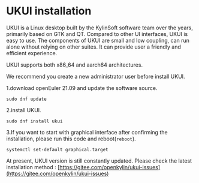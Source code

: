 # UKUI installation
UKUI is a Linux desktop built by the KylinSoft software team over the years, primarily based on GTK and QT. Compared to other UI interfaces, UKUI is easy to use. The components of UKUI are small and low coupling, can run alone without relying on other suites. It can provide user a friendly and efficient experience.

UKUI supports both x86_64 and aarch64 architectures.

We recommend you create a new administrator user before install UKUI.

1.download openEuler 21.09 and update the software source.
```
sudo dnf update
```
2.install UKUI.
```
sudo dnf install ukui
```
3.If you want to start with graphical interface after confirming the installation, please run this code and reboot(`reboot`).
```
systemctl set-default graphical.target
```
At present, UKUI version is still constantly updated. Please check the latest installation method :
[https://gitee.com/openkylin/ukui-issues](https://gitee.com/openkylin/ukui-issues)
